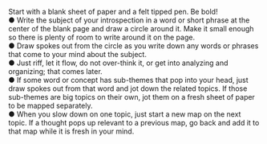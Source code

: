 Start with a blank sheet of paper and a felt tipped pen.
Be bold! <br/>
● Write the subject of your introspection in a word or short phrase
at the center of the blank page and draw a circle around it. Make
it small enough so there is plenty of room to write around it on the
page.<br/>
● Draw spokes out from the circle as you write down any words
or phrases that come to your mind about the subject.<br/>
● Just riff, let it flow, do not over-think it, or get into analyzing
and organizing; that comes later.<br/>
● If some word or concept has sub-themes that pop into your
head, just draw spokes out from that word and jot down the
related topics. If those sub-themes are big topics on their own, jot
them on a fresh sheet of paper to be mapped separately.<br/>
● When you slow down on one topic, just start a new map on the
next topic. If a thought pops up relevant to a previous map, go
back and add it to that map while it is fresh in your mind.
